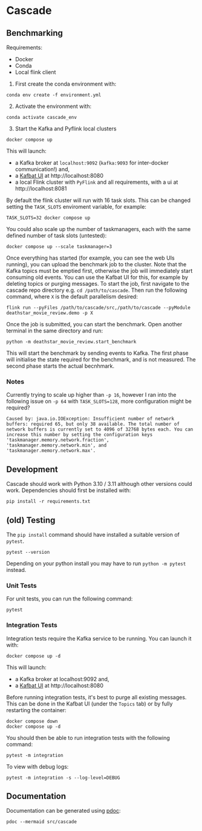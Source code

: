 # Cascade

## Benchmarking

Requirements:
- Docker
- Conda
- Local flink client

1. First create the conda environment with:

```
conda env create -f environment.yml
```

2. Activate the environment with:

```
conda activate cascade_env
```

3. Start the Kafka and Pyflink local clusters

```
docker compose up
```

This will launch:

- a Kafka broker at `localhost:9092` (`kafka:9093` for inter-docker communication!) and,
- a [Kafbat UI](https://github.com/kafbat/kafka-ui) at http://localhost:8080
- a local Flink cluster with `PyFlink` and all requirements, with a ui at http://localhost:8081

By default the flink cluster will run with 16 task slots. This can be changed
setting the `TASK_SLOTS` enviroment variable, for example:

```
TASK_SLOTS=32 docker compose up
```

You could also scale up the number of taskmanagers, each with the same defined
number of task slots (untested):

```
docker compose up --scale taskmanager=3
```

Once everything has started (for example, you can see the web UIs running), you 
can upload the benchmark job to the cluster. Note that the Kafka topics must be
emptied first, otherwise the job will immediately start consuming old events. 
You can use the Kafbat UI for this, for example by deleting topics or purging
messages. To start the job, first navigate to the cascade repo directory e.g. 
`cd /path/to/cascade`. Then run the following command, where `X` is the default 
parallelism desired:

```
flink run --pyFiles /path/to/cascade/src,/path/to/cascade --pyModule deathstar_movie_review.demo -p X
```

Once the job is submitted, you can start the benchmark. Open another terminal in
the same directory and run:

```
python -m deathstar_movie_review.start_benchmark
```

This will start the benchmark by sending events to Kafka. The first phase will
initialise the state required for the benchmark, and is not measured. The second
phase starts the actual becnhmark.


### Notes

Currently trying to scale up higher than `-p 16`, however I ran into the 
following issue on `-p 64` with `TASK_SLOTS=128`, more configuration might be required? 

```
Caused by: java.io.IOException: Insufficient number of network buffers: required 65, but only 38 available. The total number of network buffers is currently set to 4096 of 32768 bytes each. You can increase this number by setting the configuration keys 'taskmanager.memory.network.fraction', 'taskmanager.memory.network.min', and 'taskmanager.memory.network.max'.
```


## Development

Cascade should work with Python 3.10 / 3.11 although other versions could work. Dependencies should first be installed with:

```
pip install -r requirements.txt
```

## (old) Testing

The `pip install` command should have installed a suitable version of `pytest`.

```
pytest --version
```

Depending on your python install you may have to run `python -m pytest` instead.

### Unit Tests

For unit tests, you can run the following command:

```
pytest
```


### Integration Tests

Integration tests require the Kafka service to be running. 
You can launch it with:

```
docker compose up -d
```

This will launch:
- a Kafka broker at localhost:9092 and,
- a [Kafbat UI](https://github.com/kafbat/kafka-ui) at http://localhost:8080

Before running integration tests, it's best to purge all existing messages.
This can be done in the Kafbat UI (under the `Topics` tab) or by fully 
restarting the container:

```
docker compose down
docker compose up -d
```

You should then be able to run integration tests with the following command:

```
pytest -m integration
```

To view with debug logs:

```
pytest -m integration -s --log-level=DEBUG
```

## Documentation

Documentation can be generated using [pdoc](https://pdoc.dev/docs/pdoc.html):

```
pdoc --mermaid src/cascade
```


